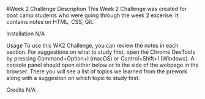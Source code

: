 #Week 2 Challenge
Description
This Week 2 Challenge was created for boot camp students who were going through the week 2 excerise. It contains notes on HTML, CSS, Git.

Installation
N/A

Usage
To use this WK2 Challenge, you can review the notes in each section. For suggestions on what to study first, open the Chrome DevTools by pressing Command+Option+I (macOS) or Control+Shift+I (Windows). A console panel should open either below or to the side of the webpage in the browser. There you will see a list of topics we learned from the prework along with a suggestion on which topic to study first.

Credits
N/A
